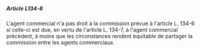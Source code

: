 ##### Article L134-8

L'agent commercial n'a pas droit à la commission prévue à l'article L. 134-6 si celle-ci est due, en vertu de l'article L. 134-7, à l'agent commercial précédent, à moins que les circonstances rendent équitable de partager la commission entre les agents commerciaux.

